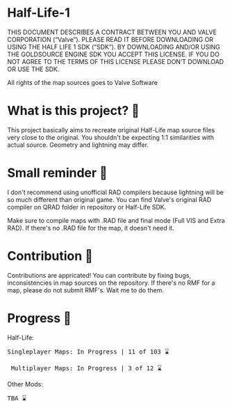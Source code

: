 # Half-Life-1
 
 
THIS DOCUMENT DESCRIBES A CONTRACT BETWEEN YOU AND VALVE CORPORATION (“Valve”). 
PLEASE READ IT BEFORE DOWNLOADING OR USING THE HALF LIFE 1 SDK (“SDK”). 
BY DOWNLOADING AND/OR USING THE GOLDSOURCE ENGINE SDK YOU ACCEPT THIS LICENSE. 
IF YOU DO NOT AGREE TO THE TERMS OF THIS LICENSE PLEASE DON’T DOWNLOAD OR USE THE SDK.

All rights of the map sources goes to Valve Software

# What is this project? 🚩

This project basically aims to recreate original Half-Life map source files very close to the original. You shouldn't be expecting 1:1 similarities with actual source. Geometry and lightning may differ.

# Small reminder 🔔

I don't recommend using unofficial RAD compilers because lightning will be so much different than original game. You can find
Valve's original RAD compiler on QRAD folder in repository or Half-Life SDK.

Make sure to compile maps with .RAD file and final mode (Full VIS and Extra RAD). If there's no .RAD file for the map, it doesn't need it.

# Contribution  🤝

Contributions are appricated! You can contribute by fixing bugs, inconsistencies in map sources on the repository. If there's no RMF for a map, please do not submit RMF's. Wait me to do them.

# Progress  🔋

Half-Life:
<pre>Singleplayer Maps: In Progress | 11 of 103 ⌛</pre>
<pre> Multiplayer Maps: In Progress | 3 of 12 ⌛</pre>

Other Mods:
<pre>TBA ⌛</pre>

